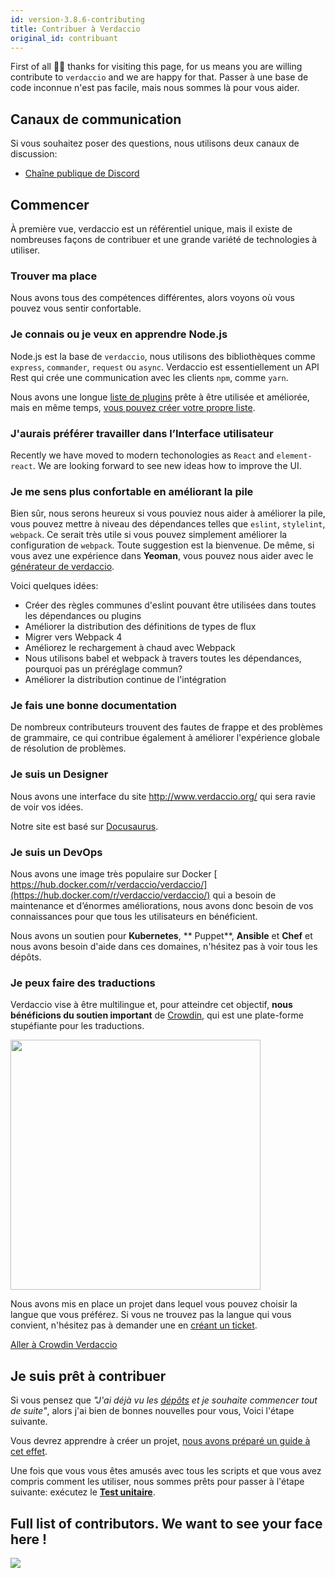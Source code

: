 ```yaml
---
id: version-3.8.6-contributing
title: Contribuer à Verdaccio
original_id: contribuant
---
```


First of all 👏👏 thanks for visiting this page, for us means you are willing contribute to `verdaccio` and we are happy for that. Passer à une base de code inconnue n'est pas facile, mais nous sommes là pour vous aider.

## Canaux de communication

Si vous souhaitez poser des questions, nous utilisons deux canaux de discussion:

* [Chaîne publique de Discord](http://chat.verdaccio.org/)

## Commencer

À première vue, verdaccio est un référentiel unique, mais il existe de nombreuses façons de contribuer et une grande variété de technologies à utiliser.

### Trouver ma place

Nous avons tous des compétences différentes, alors voyons où vous pouvez vous sentir confortable.

### Je connais ou je veux en apprendre Node.js

Node.js est la base de `verdaccio`, nous utilisons des bibliothèques comme `express`, `commander`, `request` ou `async`. Verdaccio est essentiellement un API Rest qui crée une communication avec les clients `npm`, comme `yarn`.

Nous avons une longue [liste de plugins](plugins.md) prête à être utilisée et améliorée, mais en même temps, [vous pouvez créer votre propre liste](dev-plugins.md).

### J'aurais préférer travailler dans l’Interface utilisateur

Recently we have moved to modern techonologies as `React` and `element-react`. We are looking forward to see new ideas how to improve the UI.

### Je me sens plus confortable en améliorant la pile

Bien sûr, nous serons heureux si vous pouviez nous aider à améliorer la pile, vous pouvez mettre à niveau des dépendances telles que `eslint`, `stylelint`, `webpack`. Ce serait très utile si vous pouvez simplement améliorer la configuration de `webpack`. Toute suggestion est la bienvenue. De même, si vous avez une expérience dans **Yeoman**, vous pouvez nous aider avec le [générateur de verdaccio](https://github.com/verdaccio/generator-verdaccio-plugin).

Voici quelques idées:

* Créer des règles communes d'eslint pouvant être utilisées dans toutes les dépendances ou plugins
* Améliorer la distribution des définitions de types de flux
* Migrer vers Webpack 4
* Améliorez le rechargement à chaud avec Webpack
* Nous utilisons babel et webpack à travers toutes les dépendances, pourquoi pas un préréglage commun?
* Améliorer la distribution continue de l'intégration

### Je fais une bonne documentation

De nombreux contributeurs trouvent des fautes de frappe et des problèmes de grammaire, ce qui contribue également à améliorer l'expérience globale de résolution de problèmes.

### Je suis un Designer

Nous avons une interface du site <http://www.verdaccio.org/> qui sera ravie de voir vos idées.

Notre site est basé sur [Docusaurus](https://docusaurus.io/).

### Je suis un DevOps

Nous avons une image très populaire sur Docker [ https://hub.docker.com/r/verdaccio/verdaccio/](https://hub.docker.com/r/verdaccio/verdaccio/) qui a besoin de maintenance et d’énormes améliorations, nous avons donc besoin de vos connaissances pour que tous les utilisateurs en bénéficient.

Nous avons un soutien pour **Kubernetes**, ** Puppet**, **Ansible** et **Chef** et nous avons besoin d'aide dans ces domaines, n'hésitez pas à voir tous les dépôts.

### Je peux faire des traductions

Verdaccio vise à être multilingue et, pour atteindre cet objectif, **nous bénéficions du soutien important** de [Crowdin](https://crowdin.com), qui est une plate-forme stupéfiante pour les traductions.

<img src="https://d3n8a8pro7vhmx.cloudfront.net/uridu/pages/144/attachments/original/1485948891/Crowdin.png" width="400px" />

Nous avons mis en place un projet dans lequel vous pouvez choisir la langue que vous préférez. Si vous ne trouvez pas la langue qui vous convient, n'hésitez pas à demander une en [créant un ticket](https://github.com/verdaccio/verdaccio/issues/new).

[Aller à Crowdin Verdaccio](https://crowdin.com/project/verdaccio)

## Je suis prêt à contribuer

Si vous pensez que *"J'ai déjà vu les [dépôts](repositories.md) et je souhaite commencer tout de suite"*, alors j'ai bien de bonnes nouvelles pour vous, Voici l'étape suivante.

Vous devrez apprendre à créer un projet, [nous avons préparé un guide à cet effet](build.md).

Une fois que vous vous êtes amusés avec tous les scripts et que vous avez compris comment les utiliser, nous sommes prêts pour passer à l'étape suivante: exécutez le [**Test unitaire**](test.md).

## Full list of contributors. We want to see your face here !

<a href="graphs/contributors"><img src="https://opencollective.com/verdaccio/contributors.svg?width=890&button=false" /></a>
